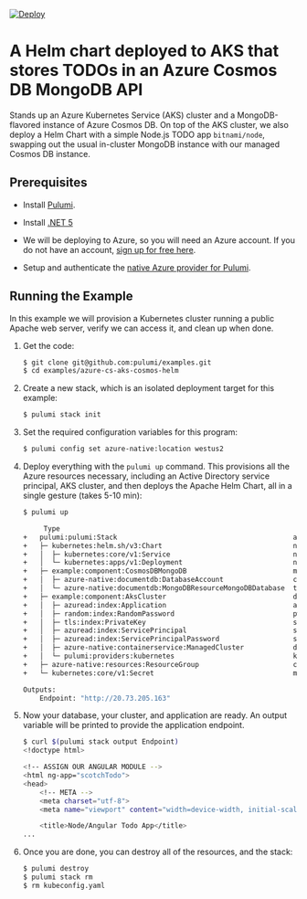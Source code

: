 [![Deploy](https://get.pulumi.com/new/button.svg)](https://app.pulumi.com/new?template=https://github.com/pulumi/examples/blob/master/azure-cs-aks-cosmos-helm/README.md)

# A Helm chart deployed to AKS that stores TODOs in an Azure Cosmos DB MongoDB API

Stands up an Azure Kubernetes Service (AKS) cluster and a MongoDB-flavored instance of
Azure Cosmos DB. On top of the AKS cluster, we also deploy a Helm Chart with a simple
Node.js TODO app `bitnami/node`, swapping out the usual in-cluster MongoDB instance
with our managed Cosmos DB instance.

## Prerequisites

- Install [Pulumi](https://www.pulumi.com/docs/get-started/install/).

- Install [.NET 5](https://dotnet.microsoft.com/download)

- We will be deploying to Azure, so you will need an Azure account. If
  you do not have an account, [sign up for free here](https://azure.microsoft.com/en-us/free/).

- Setup and authenticate the [native Azure provider for Pulumi](https://www.pulumi.com/docs/intro/cloud-providers/azure/setup/).


## Running the Example

In this example we will provision a Kubernetes cluster running a
public Apache web server, verify we can access it, and clean up when
done.

1.  Get the code:

    ```bash
    $ git clone git@github.com:pulumi/examples.git
    $ cd examples/azure-cs-aks-cosmos-helm
    ```

2.  Create a new stack, which is an isolated deployment target for this example:

    ```bash
    $ pulumi stack init
    ```

3.  Set the required configuration variables for this program:

    ```bash
    $ pulumi config set azure-native:location westus2
    ```

4.  Deploy everything with the `pulumi up` command. This provisions
    all the Azure resources necessary, including an Active Directory
    service principal, AKS cluster, and then deploys the Apache Helm
    Chart, all in a single gesture (takes 5-10 min):

    ```bash
    $ pulumi up

         Type                                                          Name                          Status      Info
    +   pulumi:pulumi:Stack                                           azure-cs-aks-cosmos-helm-dev  created     1 warning
    +   ├─ kubernetes:helm.sh/v3:Chart                                node                          created     
    +   │  ├─ kubernetes:core/v1:Service                              node                          created     
    +   │  └─ kubernetes:apps/v1:Deployment                           node                          created     
    +   ├─ example:component:CosmosDBMongoDB                          mongo-todos                   created     
    +   │  ├─ azure-native:documentdb:DatabaseAccount                 cosmos-mongodb                created     
    +   │  └─ azure-native:documentdb:MongoDBResourceMongoDBDatabase  todos                         created     
    +   ├─ example:component:AksCluster                               demoaks                       created     
    +   │  ├─ azuread:index:Application                               app                           created     
    +   │  ├─ random:index:RandomPassword                             pw                            created     
    +   │  ├─ tls:index:PrivateKey                                    ssh-key                       created     
    +   │  ├─ azuread:index:ServicePrincipal                          service-principal             created     
    +   │  ├─ azuread:index:ServicePrincipalPassword                  sp-password                   created     
    +   │  ├─ azure-native:containerservice:ManagedCluster            demoaks                       created     
    +   │  └─ pulumi:providers:kubernetes                             k8s-provider                  created     
    +   ├─ azure-native:resources:ResourceGroup                       cosmosrg                      created     
    +   └─ kubernetes:core/v1:Secret                                  mongo-secrets                 created     
    
    Outputs:
        Endpoint: "http://20.73.205.163"
    ```

5.  Now your database, your cluster, and application are ready. An output
    variable will be printed to provide the application endpoint.

    ```bash
    $ curl $(pulumi stack output Endpoint)
    <!doctype html>

    <!-- ASSIGN OUR ANGULAR MODULE -->
    <html ng-app="scotchTodo">
    <head>
        <!-- META -->
        <meta charset="utf-8">
        <meta name="viewport" content="width=device-width, initial-scale=1"><!-- Optimize mobile viewport -->

        <title>Node/Angular Todo App</title>
    ...    
    ```

6.  Once you are done, you can destroy all of the resources, and the
    stack:

    ```bash
    $ pulumi destroy
    $ pulumi stack rm
    $ rm kubeconfig.yaml
    ```
